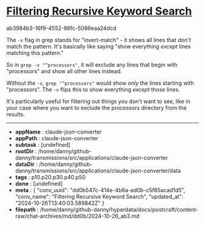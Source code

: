 # [Filtering Recursive Keyword Search](https://claude.ai/chat/dd0b547c-414e-4b6a-ad0b-c5f85acad1d5)

ab3984b3-16f9-4552-86fc-5086eaa24dcd

 The `-v` flag in grep stands for "invert-match" - it shows all lines that *don't* match the pattern. It's basically like saying "show everything *except* lines matching this pattern."

So in `grep -v "^processors"`, it will exclude any lines that begin with "processors" and show all other lines instead.

Without the `-v`, `grep "^processors"` would show *only* the lines starting with "processors". The `-v` flips this to show everything *except* those lines.

It's particularly useful for filtering out things you don't want to see, like in your case where you want to exclude the processors directory from the results.

---

* **appName** : claude-json-converter
* **appPath** : claude-json-converter
* **subtask** : [undefined]
* **rootDir** : /home/danny/github-danny/transmissions/src/applications/claude-json-converter
* **dataDir** : /home/danny/github-danny/transmissions/src/applications/claude-json-converter/data
* **tags** : p10.p20.p30.p40.p50
* **done** : [undefined]
* **meta** : {
  "conv_uuid": "dd0b547c-414e-4b6a-ad0b-c5f85acad1d5",
  "conv_name": "Filtering Recursive Keyword Search",
  "updated_at": "2024-10-26T13:40:03.589842Z"
}
* **filepath** : /home/danny/github-danny/hyperdata/docs/postcraft/content-raw/chat-archives/md/dd0b/2024-10-26_ab3.md